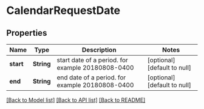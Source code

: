 # CalendarRequestDate

## Properties
Name | Type | Description | Notes
------------ | ------------- | ------------- | -------------
**start** | **String** | start date of a period. for example 20180808-0400 | [optional] [default to null]
**end** | **String** | end date of a period. for example 20180808-0400 | [optional] [default to null]

[[Back to Model list]](../README.md#documentation-for-models) [[Back to API list]](../README.md#documentation-for-api-endpoints) [[Back to README]](../README.md)


